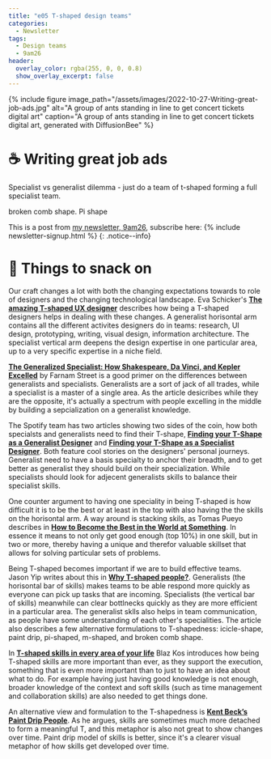 ```yaml
---
title: "e05 T-shaped design teams"
categories:
  - Newsletter
tags:
  - Design teams
  - 9am26
header:
  overlay_color: rgba(255, 0, 0, 0.8)
  show_overlay_excerpt: false
---
```


{% include figure image_path="/assets/images/2022-10-27-Writing-great-job-ads.jpg" alt="A group of ants standing in line to get concert tickets digital art" caption="A group of ants standing in line to get concert tickets digital art, generated with DiffusionBee" %}

# ☕ Writing great job ads

Specialist vs generalist dilemma - just do a team of t-shaped forming a full specialist team.

broken comb shape. Pi shape

This is a post from [my newsletter, 9am26](https://polgarp.com/categories/newsletter/), subscribe here: {% include newsletter-signup.html %}
{: .notice--info}


# 🍪 Things to snack on

Our craft changes a lot with both the changing expectations towards to role of designers and the changing technological landscape. Eva Schicker's **[The amazing T-shaped UX designer](https://evaschicker2012.medium.com/the-amazing-t-shaped-ux-designer-1b19927c9125)** describes how being a T-shaped designers helps in dealing with these changes. A generalist horisontal arm contains all the different activites designers do in teams: research, UI design, prototyping, writing, visual design, information architecture. The specialist vertical arm deepens the design expertise in one particular area, up to a very specific expertise in a niche field.

**[The Generalized Specialist: How Shakespeare, Da Vinci, and Kepler Excelled](https://fs.blog/generalized-specialist/)** by Farnam Street is a good primer on the differences between generalists and specialists. Generalists are a sort of jack of all trades, while a specialist is a master of a single area. As the article desicribes while they are the opposite, it's actually a spectrum with people excelling in the middle by building a sepcialization on a generalist knowledge.

The Spotify team has two articles showing two sides of the coin, how both specialsts and generalists need to find their T-shape, **[Finding your T-Shape as a Generalist Designer](https://spotify.design/article/finding-your-t-shape-as-a-generalist-designer)** and **[Finding your T-Shape as a Specialist Designer](https://spotify.design/article/finding-your-t-shape-as-a-specialist-designer)**. Both feature cool stories on the designers' personal journeys. Generalist need to have a basis specialty to anchor their breadth, and to get better as generalist they should build on their specialization. While specialists should look for adjecent generalists skills to balance their specialist skills.

One counter argument to having one speciality in being T-shaped is how difficult it is to be the best or at least in the top with also having the the skills on the horisontal arm. A way around is stacking skils, as Tomas Pueyo describes in **[How to Become the Best in the World at Something](https://forge.medium.com/how-to-become-the-best-in-the-world-at-something-f1b658f93428)**. In essence it means to not only get good enough (top 10%) in one skill, but in two or more, thereby having a unique and therefor valuable skillset that allows for solving particular sets of problems. 

Being T-shaped becomes important if we are to build effective teams. Jason Yip writes about this in **[Why T-shaped people?](https://jchyip.medium.com/why-t-shaped-people-e8706198e437)**. Generalists (the horisontal bar of skills) makes teams to be able respond more quickly as everyone can pick up tasks that are incoming. Specialists (the vertical bar of skills) meanwhile can clear bottlnecks quickly as they are more efficient in a particular area. The generalist sklls also helps in team communication, as people have some understanding of each other's specialities. The article also describes a few alternative formulations to T-shapedness: icicle-shape, paint drip, pi-shaped, m-shaped, and broken comb shape. 

In **[T-shaped skills in every area of your life](https://agileleanlife.com/t-shaped-skills-every-area-life/)** Blaz Kos introduces how being T-shaped skills are more important than ever, as they support the execution, something that is even more important than to just to have an idea about what to do. For example having just having good knowledge is not enough, broader knowledge of the context and soft skills (such as time management and collaboration skills) are also needed to get things done.

An alternative view and formulation to the T-shapedness is **[Kent Beck’s Paint Drip People](https://flowchainsensei.wordpress.com/2021/07/28/kent-becks-paint-drip-people/)**. As he argues, skills are sometimes much more detached to form a meaningful T, and this metaphor is also not great to show changes over time. Paint drip model of skills is better, since it's a clearer visual metaphor of how skills get developed over time.